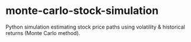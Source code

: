 # monte-carlo-stock-simulation
Python simulation estimating stock price paths using volatility &amp; historical returns (Monte Carlo method).
